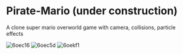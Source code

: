 # Pirate-Mario (under construction)

A clone super mario overworld game with camera, collisions, particle effects

![6oec16](https://user-images.githubusercontent.com/85767585/181917930-a04a9709-924a-4898-afda-8a5371cbd8cc.gif)
![6oec5d](https://user-images.githubusercontent.com/85767585/181917972-edc6c343-8f20-46cf-b5aa-5c1dc40b1d3a.gif)
![6oekf1](https://user-images.githubusercontent.com/85767585/181924532-d84630b0-2efa-4eda-8c94-8f6f7a4999c0.gif)
